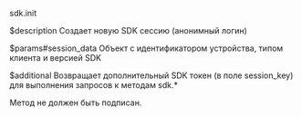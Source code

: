 sdk.init

$description
Создает новую SDK сессию (анонимный логин)

$params#session_data
Объект с идентификатором устройства, типом клиента и версией SDK

$additional
Возвращает дополнительный SDK токен (в поле session_key) для выполнения запросов к методам sdk.*

Метод не должен быть подписан.